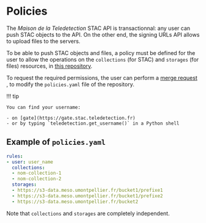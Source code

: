 # Policies

The *Maison de la Teledetection* STAC API is transactionnal: any user 
can push STAC objects to the API. On the other end, the signing URLs 
API allows to upload files to the servers. 

To be able to push STAC objects and files, a policy must be defined for 
the user to allow the operations on the `collections` (for STAC) and 
`storages` (for files) resources, in 
[this repository](https://forge.inrae.fr/teledec/gdc-policies).

To request the required permissions, the user can perform a 
[merge request](https://docs.gitlab.com/ee/user/project/merge_requests/) 
, to modify the `policies.yaml` file of the repository.

!!! tip

    You can find your username:
    
    - on [gate](https://gate.stac.teledetection.fr)
    - or by typing `teledetection.get_username()` in a Python shell

## Example of `policies.yaml`

```yaml
rules:
- user: user_name
  collections:
  - nom-collection-1
  - nom-collection-2
  storages:
  - https://s3-data.meso.umontpellier.fr/bucket1/prefixe1
  - https://s3-data.meso.umontpellier.fr/bucket1/prefixe2
  - https://s3-data.meso.umontpellier.fr/bucket2

```

Note that `collections` and `storages` are completely independent.
